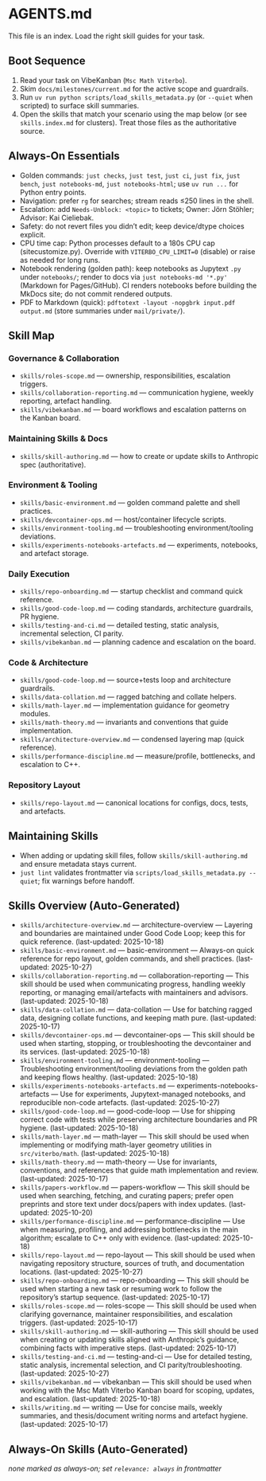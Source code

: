 # AGENTS.md

This file is an index. Load the right skill guides for your task.

## Boot Sequence

1. Read your task on VibeKanban (`Msc Math Viterbo`).
2. Skim `docs/milestones/current.md` for the active scope and guardrails.
3. Run `uv run python scripts/load_skills_metadata.py` (or `--quiet` when scripted) to surface skill summaries.
4. Open the skills that match your scenario using the map below (or see `skills.index.md` for clusters). Treat those files as the authoritative source.

## Always-On Essentials

- Golden commands: `just checks`, `just test`, `just ci`, `just fix`, `just bench`, `just notebooks-md`, `just notebooks-html`; use `uv run ...` for Python entry points.
- Navigation: prefer `rg` for searches; stream reads ≤250 lines in the shell.
- Escalation: add `Needs-Unblock: <topic>` to tickets; Owner: Jörn Stöhler; Advisor: Kai Cieliebak.
- Safety: do not revert files you didn’t edit; keep device/dtype choices explicit.
- CPU time cap: Python processes default to a 180s CPU cap (sitecustomize.py). Override with `VITERBO_CPU_LIMIT=0` (disable) or raise as needed for long runs.
- Notebook rendering (golden path): keep notebooks as Jupytext `.py` under `notebooks/`; render to docs via `just notebooks-md '*.py'` (Markdown for Pages/GitHub). CI renders notebooks before building the MkDocs site; do not commit rendered outputs.
- PDF to Markdown (quick): `pdftotext -layout -nopgbrk input.pdf output.md` (store summaries under `mail/private/`).

## Skill Map

### Governance & Collaboration

- `skills/roles-scope.md` — ownership, responsibilities, escalation triggers.
- `skills/collaboration-reporting.md` — communication hygiene, weekly reporting, artefact handling.
- `skills/vibekanban.md` — board workflows and escalation patterns on the Kanban board.

### Maintaining Skills & Docs

- `skills/skill-authoring.md` — how to create or update skills to Anthropic spec (authoritative).

### Environment & Tooling

- `skills/basic-environment.md` — golden command palette and shell practices.
- `skills/devcontainer-ops.md` — host/container lifecycle scripts.
- `skills/environment-tooling.md` — troubleshooting environment/tooling deviations.
- `skills/experiments-notebooks-artefacts.md` — experiments, notebooks, and artefact storage.

### Daily Execution

- `skills/repo-onboarding.md` — startup checklist and command quick reference.
- `skills/good-code-loop.md` — coding standards, architecture guardrails, PR hygiene.
- `skills/testing-and-ci.md` — detailed testing, static analysis, incremental selection, CI parity.
- `skills/vibekanban.md` — planning cadence and escalation on the board.

### Code & Architecture

- `skills/good-code-loop.md` — source+tests loop and architecture guardrails.
- `skills/data-collation.md` — ragged batching and collate helpers.
- `skills/math-layer.md` — implementation guidance for geometry modules.
- `skills/math-theory.md` — invariants and conventions that guide implementation.
- `skills/architecture-overview.md` — condensed layering map (quick reference).
- `skills/performance-discipline.md` — measure/profile, bottlenecks, and escalation to C++.

### Repository Layout

- `skills/repo-layout.md` — canonical locations for configs, docs, tests, and artefacts.

## Maintaining Skills

- When adding or updating skill files, follow `skills/skill-authoring.md` and ensure metadata stays current.
- `just lint` validates frontmatter via `scripts/load_skills_metadata.py --quiet`; fix warnings before handoff.


## Skills Overview (Auto-Generated)

<!-- BEGIN: skills-overview (auto-generated) -->
<!-- This section is maintained by scripts/load_skills_metadata.py. Do not edit between markers. -->
- `skills/architecture-overview.md` — architecture-overview — Layering and boundaries are maintained under Good Code Loop; keep this for quick reference. (last-updated: 2025-10-18)
- `skills/basic-environment.md` — basic-environment — Always-on quick reference for repo layout, golden commands, and shell practices. (last-updated: 2025-10-27)
- `skills/collaboration-reporting.md` — collaboration-reporting — This skill should be used when communicating progress, handling weekly reporting, or managing email/artefacts with maintainers and advisors. (last-updated: 2025-10-18)
- `skills/data-collation.md` — data-collation — Use for batching ragged data, designing collate functions, and keeping math pure. (last-updated: 2025-10-17)
- `skills/devcontainer-ops.md` — devcontainer-ops — This skill should be used when starting, stopping, or troubleshooting the devcontainer and its services. (last-updated: 2025-10-18)
- `skills/environment-tooling.md` — environment-tooling — Troubleshooting environment/tooling deviations from the golden path and keeping flows healthy. (last-updated: 2025-10-18)
- `skills/experiments-notebooks-artefacts.md` — experiments-notebooks-artefacts — Use for experiments, Jupytext-managed notebooks, and reproducible non-code artefacts. (last-updated: 2025-10-27)
- `skills/good-code-loop.md` — good-code-loop — Use for shipping correct code with tests while preserving architecture boundaries and PR hygiene. (last-updated: 2025-10-18)
- `skills/math-layer.md` — math-layer — This skill should be used when implementing or modifying math-layer geometry utilities in `src/viterbo/math`. (last-updated: 2025-10-18)
- `skills/math-theory.md` — math-theory — Use for invariants, conventions, and references that guide math implementation and review. (last-updated: 2025-10-17)
- `skills/papers-workflow.md` — papers-workflow — This skill should be used when searching, fetching, and curating papers; prefer open preprints and store text under docs/papers with index updates. (last-updated: 2025-10-20)
- `skills/performance-discipline.md` — performance-discipline — Use when measuring, profiling, and addressing bottlenecks in the main algorithm; escalate to C++ only with evidence. (last-updated: 2025-10-18)
- `skills/repo-layout.md` — repo-layout — This skill should be used when navigating repository structure, sources of truth, and documentation locations. (last-updated: 2025-10-27)
- `skills/repo-onboarding.md` — repo-onboarding — This skill should be used when starting a new task or resuming work to follow the repository’s startup sequence. (last-updated: 2025-10-17)
- `skills/roles-scope.md` — roles-scope — This skill should be used when clarifying governance, maintainer responsibilities, and escalation triggers. (last-updated: 2025-10-17)
- `skills/skill-authoring.md` — skill-authoring — This skill should be used when creating or updating skills aligned with Anthropic’s guidance, combining facts with imperative steps. (last-updated: 2025-10-17)
- `skills/testing-and-ci.md` — testing-and-ci — Use for detailed testing, static analysis, incremental selection, and CI parity/troubleshooting. (last-updated: 2025-10-27)
- `skills/vibekanban.md` — vibekanban — This skill should be used when working with the Msc Math Viterbo Kanban board for scoping, updates, and escalation. (last-updated: 2025-10-18)
- `skills/writing.md` — writing — Use for concise mails, weekly summaries, and thesis/document writing norms and artefact hygiene. (last-updated: 2025-10-17)
<!-- END: skills-overview -->


## Always-On Skills (Auto-Generated)

<!-- BEGIN: always-on-skills (auto-generated) -->
<!-- This section is maintained by scripts/load_skills_metadata.py. Do not edit between markers. -->
_none marked as always-on; set `relevance: always` in frontmatter_
<!-- END: always-on-skills -->
